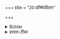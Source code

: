 +++
title = "20 प्रतिषेधेदितरः"

+++

<details><summary>Bühler</summary>

20. The other (the teacher) shall (then) forbid it.
</details>

<details><summary>हरदत्त-टीका</summary>

## सूत्रम्
प्रतिषेधेदितरः ॥ २० ॥
### टिप्पनी
इतर आचार्यः प्रतिषेधेत् 'वत्स मा मोपसङ्ग्रहीरिति ॥ २०॥
</details>
